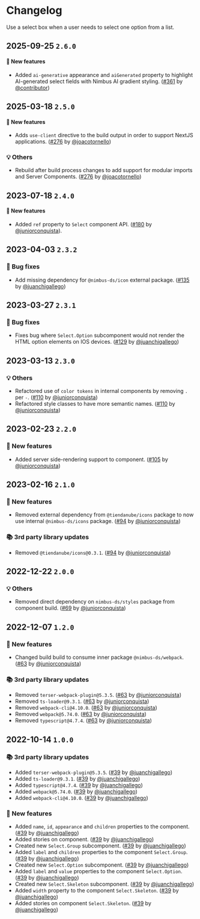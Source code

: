 # Changelog

Use a select box when a user needs to select one option from a list.

## 2025-09-25 `2.6.0`

#### 🎉 New features

- Added `ai-generative` appearance and `aiGenerated` property to highlight AI-generated select fields with Nimbus AI gradient styling. ([#361](https://github.com/TiendaNube/nimbus-design-system/pull/361) by [@contributor](https://github.com/contributor))

## 2025-03-18 `2.5.0`

#### 🎉 New features

- Adds `use-client` directive to the build output in order to support NextJS applications. ([#276](https://github.com/TiendaNube/nimbus-design-system/pull/276) by [@joacotornello](https://github.com/joacotornello))

### 💡 Others

- Rebuild after build process changes to add support for modular imports and Server Components. ([#276](https://github.com/TiendaNube/nimbus-design-system/pull/276) by [@joacotornello](https://github.com/joacotornello))

## 2023-07-18 `2.4.0`

#### 🎉 New features

- Added `ref` property to `Select` component API. ([#180](https://github.com/TiendaNube/nimbus-design-system/pull/180) by [@juniorconquista](https://github.com/juniorconquista)).

## 2023-04-03 `2.3.2`

### 🐛 Bug fixes

- Add missing dependency for `@nimbus-ds/icon` external package. ([#135](https://github.com/TiendaNube/nimbus-design-system/pull/135) by [@juanchigallego](https://github.com/juanchigallego))

## 2023-03-27 `2.3.1`

### 🐛 Bug fixes

- Fixes bug where `Select.Option` subcomponent would not render the HTML option elements on IOS devices. ([#129](https://github.com/TiendaNube/nimbus-design-system/pull/129) by [@juanchigallego](https://github.com/juanchigallego))

## 2023-03-13 `2.3.0`

### 💡 Others

- Refactored use of `color tokens` in internal components by removing `.` per `-`. ([#110](https://github.com/TiendaNube/nimbus-design-system/pull/110) by [@juniorconquista](https://github.com/juniorconquista))
- Refactored style classes to have more semantic names. ([#110](https://github.com/TiendaNube/nimbus-design-system/pull/110) by [@juniorconquista](https://github.com/juniorconquista))

## 2023-02-23 `2.2.0`

### 🎉 New features

- Added server side-rendering support to component. ([#105](https://github.com/TiendaNube/nimbus-design-system/pull/105) by [@juniorconquista](https://github.com/juniorconquista))

## 2023-02-16 `2.1.0`

### 🎉 New features

- Removed external dependency from `@tiendanube/icons` package to now use internal `@nimbus-ds/icons` package. ([#94](https://github.com/TiendaNube/nimbus-design-system/pull/#94) by [@juniorconquista](https://github.com/juniorconquista))

### 📚 3rd party library updates

- Removed `@tiendanube/icons@0.3.1`. ([#94](https://github.com/TiendaNube/nimbus-design-system/pull/#94) by [@juniorconquista](https://github.com/juniorconquista))

## 2022-12-22 `2.0.0`

### 💡 Others

- Removed direct dependency on `nimbus-ds/styles` package from component build. ([#69](https://github.com/TiendaNube/nimbus-design-system/pull/69) by [@juniorconquista](https://github.com/juniorconquista))

## 2022-12-07 `1.2.0`

### 🎉 New features

- Changed build build to consume inner package `@nimbus-ds/webpack`. ([#63](https://github.com/TiendaNube/nimbus-design-system/pull/63) by [@juniorconquista](https://github.com/juniorconquista))

### 📚 3rd party library updates

- Removed `terser-webpack-plugin@5.3.5`. ([#63](https://github.com/TiendaNube/nimbus-design-system/pull/63) by [@juniorconquista](https://github.com/juniorconquista))
- Removed `ts-loader@9.3.1`. ([#63](https://github.com/TiendaNube/nimbus-design-system/pull/63) by [@juniorconquista](https://github.com/juniorconquista))
- Removed `webpack-cli@4.10.0`. ([#63](https://github.com/TiendaNube/nimbus-design-system/pull/63) by [@juniorconquista](https://github.com/juniorconquista))
- Removed `webpack@5.74.0`. ([#63](https://github.com/TiendaNube/nimbus-design-system/pull/63) by [@juniorconquista](https://github.com/juniorconquista))
- Removed `typescript@4.7.4`. ([#63](https://github.com/TiendaNube/nimbus-design-system/pull/63) by [@juniorconquista](https://github.com/juniorconquista))

## 2022-10-14 `1.0.0`

### 📚 3rd party library updates

- Added `terser-webpack-plugin@5.3.5`. ([#39](https://github.com/TiendaNube/nimbus-design-system/pull/39) by [@juanchigallego](https://github.com/juanchigallego))
- Added `ts-loader@9.3.1`. ([#39](https://github.com/TiendaNube/nimbus-design-system/pull/39) by [@juanchigallego](https://github.com/juanchigallego))
- Added `typescript@4.7.4`. ([#39](https://github.com/TiendaNube/nimbus-design-system/pull/39) by [@juanchigallego](https://github.com/juanchigallego))
- Added `webpack@5.74.0`. ([#39](https://github.com/TiendaNube/nimbus-design-system/pull/39) by [@juanchigallego](https://github.com/juanchigallego))
- Added `webpack-cli@4.10.0`. ([#39](https://github.com/TiendaNube/nimbus-design-system/pull/39) by [@juanchigallego](https://github.com/juanchigallego))

### 🎉 New features

- Added `name`, `id`, `appearance` and `children` properties to the component. ([#39](https://github.com/TiendaNube/nimbus-design-system/pull/39) by [@juanchigallego](https://github.com/juanchigallego))
- Added stories on component. ([#39](https://github.com/TiendaNube/nimbus-design-system/pull/39) by [@juanchigallego](https://github.com/juanchigallego))
- Created new `Select.Group` subcomponent. ([#39](https://github.com/TiendaNube/nimbus-design-system/pull/39) by [@juanchigallego](https://github.com/juanchigallego))
- Added `label` and `children` properties to the component `Select.Group`. ([#39](https://github.com/TiendaNube/nimbus-design-system/pull/39) by [@juanchigallego](https://github.com/juanchigallego))
- Created new `Select.Option` subcomponent. ([#39](https://github.com/TiendaNube/nimbus-design-system/pull/39) by [@juanchigallego](https://github.com/juanchigallego))
- Added `label` and `value` properties to the component `Select.Option`. ([#39](https://github.com/TiendaNube/nimbus-design-system/pull/39) by [@juanchigallego](https://github.com/juanchigallego))
- Created new `Select.Skeleton` subcomponent. ([#39](https://github.com/TiendaNube/nimbus-design-system/pull/39) by [@juanchigallego](https://github.com/juanchigallego))
- Added `width` property to the component `Select.Skeleton`. ([#39](https://github.com/TiendaNube/nimbus-design-system/pull/39) by [@juanchigallego](https://github.com/juanchigallego))
- Added stories on component `Select.Skeleton`. ([#39](https://github.com/TiendaNube/nimbus-design-system/pull/39) by [@juanchigallego](https://github.com/juanchigallego))
